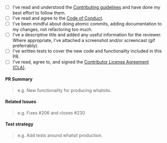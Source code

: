 * [ ] I've read and understood the [Contributing guidelines](https://github.com/slackhq/go-audit/blob/master/.github/CONTRIBUTING.md) and have done my best effort to follow them.
* [ ] I've read and agree to the [Code of Conduct](https://github.com/slackhq/go-audit/blob/master/CODE_OF_CONDUCT.md).
* [ ] I've been mindful about doing atomic commits, adding documentation to my changes, not refactoring too much.
* [ ] I've a descriptive title and added any useful information for the reviewer. Where appropriate, I've attached a screenshot and/or screencast (gif preferrably).
* [ ] I've written tests to cover the new code and functionality included in this PR.
* [ ] I've read, agree to, and signed the [Contributor License Agreement (CLA)](https://docs.google.com/a/slack-corp.com/forms/d/1q_w8rlJG_x_xJOoSUMNl7R35rkpA7N6pUkKhfHHMD9c/viewform).

#### PR Summary

> e.g. New functionality for producing whatsits.

#### Related Issues

> e.g. Fixes #206 and closes #230

#### Test strategy

> e.g. Add tests around whatsit production.
